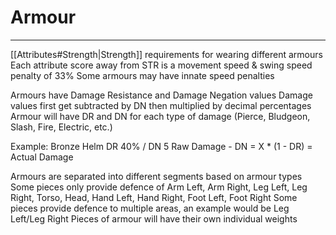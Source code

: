 # Armour
---
[[Attributes#Strength|Strength]] requirements for wearing different armours
Each attribute score away from STR is a movement speed & swing speed penalty of 33%
Some armours may have innate speed penalties

Armours have Damage Resistance and Damage Negation values
Damage values first get subtracted by DN then multiplied by decimal percentages
Armour will have DR and DN for each type of damage (Pierce, Bludgeon, Slash, Fire, Electric, etc.)

Example:
Bronze Helm DR 40% / DN 5
Raw Damage - DN = X * (1 - DR) = Actual Damage

Armours are separated into different segments based on armour types
Some pieces only provide defence of Arm Left, Arm Right, Leg Left, Leg Right, Torso, Head, Hand Left, Hand Right, Foot Left, Foot Right
Some pieces provide defence to multiple areas, an example would be Leg Left/Leg Right
Pieces of armour will have their own individual weights